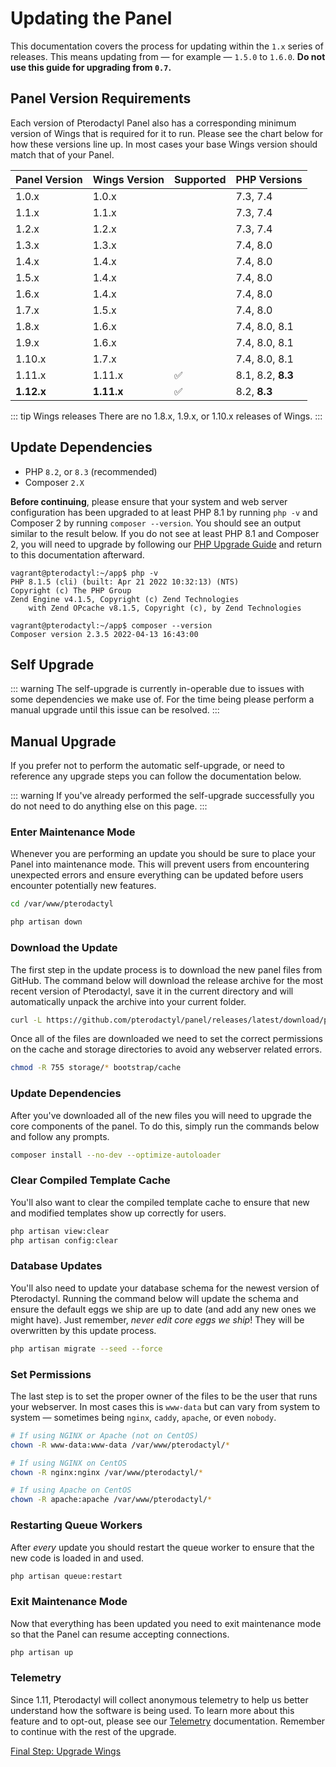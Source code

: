 # Updating the Panel

This documentation covers the process for updating within the `1.x` series of releases. This means updating from
&mdash; for example &mdash; `1.5.0` to `1.6.0`. **Do not use this guide for upgrading from `0.7`.**

## Panel Version Requirements

Each version of Pterodactyl Panel also has a corresponding minimum version of Wings that
is required for it to run. Please see the chart below for how these versions line up. In
most cases your base Wings version should match that of your Panel.

| Panel Version | Wings Version | Supported | PHP Versions      |
| ------------- | ------------- | --------- | ----------------- |
| 1.0.x         | 1.0.x         |           | 7.3, 7.4          |
| 1.1.x         | 1.1.x         |           | 7.3, 7.4          |
| 1.2.x         | 1.2.x         |           | 7.3, 7.4          |
| 1.3.x         | 1.3.x         |           | 7.4, 8.0          |
| 1.4.x         | 1.4.x         |           | 7.4, 8.0          |
| 1.5.x         | 1.4.x         |           | 7.4, 8.0          |
| 1.6.x         | 1.4.x         |           | 7.4, 8.0          |
| 1.7.x         | 1.5.x         |           | 7.4, 8.0          |
| 1.8.x         | 1.6.x         |           | 7.4, 8.0, 8.1     |
| 1.9.x         | 1.6.x         |           | 7.4, 8.0, 8.1     |
| 1.10.x        | 1.7.x         |           | 7.4, 8.0, 8.1     |
| 1.11.x        | 1.11.x        | ✅        | 8.1, 8.2, **8.3** |
| **1.12.x**    | **1.11.x**    | ✅        | 8.2, **8.3**      |

::: tip Wings releases
There are no 1.8.x, 1.9.x, or 1.10.x releases of Wings.
:::

## Update Dependencies

- PHP `8.2`, or `8.3` (recommended)
- Composer `2.X`


**Before continuing**, please ensure that your system and web server configuration has been upgraded to at least PHP 8.1 by running `php -v` and Composer 2 by running `composer --version`. You
should see an output similar to the result below. If you do not see at least PHP 8.1 and Composer 2, you will need to upgrade by following
our [PHP Upgrade Guide](/guides/php_upgrade.md) and return to this documentation afterward.

```shell
vagrant@pterodactyl:~/app$ php -v
PHP 8.1.5 (cli) (built: Apr 21 2022 10:32:13) (NTS)
Copyright (c) The PHP Group
Zend Engine v4.1.5, Copyright (c) Zend Technologies
    with Zend OPcache v8.1.5, Copyright (c), by Zend Technologies

vagrant@pterodactyl:~/app$ composer --version
Composer version 2.3.5 2022-04-13 16:43:00
```

## Self Upgrade

::: warning
The self-upgrade is currently in-operable due to issues with some dependencies we make use of.
For the time being please perform a manual upgrade until this issue can be resolved.
:::

## Manual Upgrade

If you prefer not to perform the automatic self-upgrade, or need to reference any upgrade steps you can follow
the documentation below.

::: warning
If you've already performed the self-upgrade successfully you do not need to do anything else on this page.
:::

### Enter Maintenance Mode

Whenever you are performing an update you should be sure to place your Panel into maintenance mode. This will prevent
users from encountering unexpected errors and ensure everything can be updated before users encounter
potentially new features.

```bash
cd /var/www/pterodactyl

php artisan down
```

### Download the Update

The first step in the update process is to download the new panel files from GitHub. The command below will download
the release archive for the most recent version of Pterodactyl, save it in the current directory and will automatically
unpack the archive into your current folder.

```bash
curl -L https://github.com/pterodactyl/panel/releases/latest/download/panel.tar.gz | tar -xzv
```

Once all of the files are downloaded we need to set the correct permissions on the cache and storage directories to avoid
any webserver related errors.

```bash
chmod -R 755 storage/* bootstrap/cache
```

### Update Dependencies

After you've downloaded all of the new files you will need to upgrade the core components of the panel. To do this,
simply run the commands below and follow any prompts.

```bash
composer install --no-dev --optimize-autoloader
```

### Clear Compiled Template Cache

You'll also want to clear the compiled template cache to ensure that new and modified templates show up correctly for
users.

```bash
php artisan view:clear
php artisan config:clear
```

### Database Updates

You'll also need to update your database schema for the newest version of Pterodactyl. Running the command below
will update the schema and ensure the default eggs we ship are up to date (and add any new ones we might have). Just
remember, _never edit core eggs we ship_! They will be overwritten by this update process.

```bash
php artisan migrate --seed --force
```

### Set Permissions

The last step is to set the proper owner of the files to be the user that runs your webserver. In most cases this
is `www-data` but can vary from system to system &mdash; sometimes being `nginx`, `caddy`, `apache`, or even `nobody`.

```bash
# If using NGINX or Apache (not on CentOS)
chown -R www-data:www-data /var/www/pterodactyl/*

# If using NGINX on CentOS
chown -R nginx:nginx /var/www/pterodactyl/*

# If using Apache on CentOS
chown -R apache:apache /var/www/pterodactyl/*
```

### Restarting Queue Workers

After _every_ update you should restart the queue worker to ensure that the new code is loaded in and used.

```bash
php artisan queue:restart
```

### Exit Maintenance Mode

Now that everything has been updated you need to exit maintenance mode so that the Panel can resume accepting
connections.

```bash
php artisan up
```

### Telemetry

Since 1.11, Pterodactyl will collect anonymous telemetry to help us better understand how the
software is being used. To learn more about this feature and to opt-out, please see our [Telemetry](./additional_configuration.md#telemetry)
documentation. Remember to continue with the rest of the upgrade.

[Final Step: Upgrade Wings](/wings/1.0/upgrading.md)
